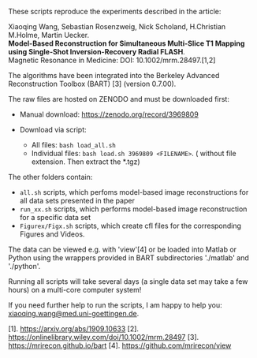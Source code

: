These scripts reproduce the experiments described in the article:

Xiaoqing Wang, Sebastian Rosenzweig, Nick Scholand, H.Christian M.Holme, Martin Uecker. <br>
**Model-Based Reconstruction for Simultaneous Multi-Slice T1 Mapping using Single-Shot Inversion-Recovery Radial FLASH**. <br>
Magnetic Resonance in Medicine: DOI: 10.1002/mrm.28497.[1,2]

The algorithms have been integrated into the Berkeley Advanced Reconstruction Toolbox (BART) [3] (version 0.7.00).

The raw files are hosted on ZENODO and must be downloaded first:

    
- Manual download: https://zenodo.org/record/3969809

- Download via script:
    - All files: `bash load_all.sh`
    - Individual files: `bash load.sh 3969809 <FILENAME>`. ( <FILENAME> without file extension. Then extract the *.tgz)

The other folders contain:

- `all.sh` scripts, which perfoms model-based image reconstructions for all data sets presented in the paper
- `run_xx.sh` scripts, which performs model-based image reconstruction for a specific data set
- `Figurex/Figx.sh` scripts, which create cfl files for the corresponding Figures and Videos.

The data can be viewed e.g. with 'view'[4] or be loaded into Matlab or Python using the wrappers provided in BART subdirectories './matlab' and './python'.

Running all scripts will take several days (a single data set may take a few hours) on a multi-core computer system!

If you need further help to run the scripts, I am happy to help you: xiaoqing.wang@med.uni-goettingen.de.


[1]. https://arxiv.org/abs/1909.10633
[2]. https://onlinelibrary.wiley.com/doi/10.1002/mrm.28497
[3]. https://mrirecon.github.io/bart
[4]. https://github.com/mrirecon/view
